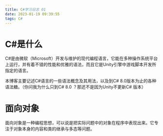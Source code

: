 ```yaml
---
title: C#学习日志 01
date: 2023-01-19 09:39:55
tags: C#
---
```


# C#是什么

C#是由微软（Microsoft）开发与维护的现代编程语言，它能在多种操作系统平台上运行，并有着不错的性能和优雅的语法，而且它是Unity引擎中游戏脚本开发所指定的语言。

本博客主要记述C#语言的一些语法概念及其用法，以及到C# 8.0版本为止的各种语法糖。（你问我为什么只到C# 8.0 ？那还不是因为Unity不更新C# 版本）

# 面向对象

面向对象是一种编程思想，可以说是把实际问题中的对象在程序中表现出来。它专注于对象本身的内容和类的继承与多态等问题。
